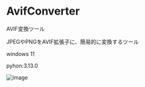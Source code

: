 # AvifConverter
AVIF変換ツール

JPEGやPNGをAVIF拡張子に、簡易的に変換するツール

windows 11

pyhon:3.13.0


![image](https://github.com/user-attachments/assets/80800995-075c-4ecc-a1d9-f0b2fbfcec25)


